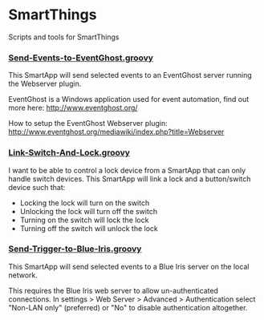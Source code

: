 # SmartThings
Scripts and tools for SmartThings

### [Send-Events-to-EventGhost.groovy](https://github.com/aderusha/SmartThings/blob/master/Send-Events-to-EventGhost.groovy)
This SmartApp will send selected events to an EventGhost server running the Webserver plugin.

EventGhost is a Windows application used for event automation, find out more here: http://www.eventghost.org/

How to setup the EventGhost Webserver plugin: http://www.eventghost.org/mediawiki/index.php?title=Webserver

### [Link-Switch-And-Lock.groovy](https://github.com/aderusha/SmartThings/blob/master/Link-Switch-And-Lock.groovy)
I want to be able to control a lock device from a SmartApp that can only handle switch devices.  This SmartApp will link a lock and a button/switch device such that:
 *  Locking the lock will turn on the switch
 *  Unlocking the lock will turn off the switch
 *  Turning on the switch will lock the lock
 *  Turning off the switch will unlock the lock

### [Send-Trigger-to-Blue-Iris.groovy](https://github.com/aderusha/SmartThings/blob/master/Send-Trigger-to-Blue-Iris.groovy)
This SmartApp will send selected events to a Blue Iris server on the local network.

This requires the Blue Iris web server to allow un-authenticated connections.  In settings > Web Server > Advanced > Authentication select "Non-LAN only" (preferred) or "No" to disable authentication altogether.
